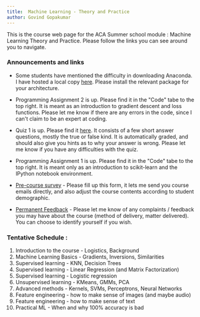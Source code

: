 ```yaml
---
title:	Machine Learning - Theory and Practice
author: Govind Gopakumar
---
```


This is the course web page for the ACA Summer school module : Machine Learning
Theory and Practice. Please follow the links you can see around you to navigate.

### Announcements and links

- Some students have mentioned the difficulty in downloading Anaconda. I have hosted a local copy
 [here](http://web.cse.iitk.ac.in/users/govindg/temp/). Please install the relevant package for 
 your architecture. 
- Programming Assignment 2 is up. Please find it in the "Code" tabe to the top right. It is
	meant as an introduction to gradient descent and loss functions. Please let me know if there
	are any errors in the code, since I can't claim to be an expert at coding.

- Quiz 1 is up. Please find it [here](http://www.goo.gl/I8Am3e). It consists of a few short answer questions, 
 mostly the true or false kind. It is automatically graded, and should also give you hints as to
 why your answer is wrong. Please let me know if you have any difficulties with the quiz.

- Programming Assignment 1 is up. Please find it in the "Code" tabe to the top right. It is
 meant only as an introduction to scikit-learn and the IPython notebook environment. 

- [Pre-course survey](http://www.goo.gl/2hZlzo) - Please fill up this form, it lets me send
you course emails directly, and also adjust the course contents according to 
student demographic.

- [Permanent Feedback](http://www.goo.gl/6o9sC8) - Please let me know of any complaints / feedback you may
have about the course (method of delivery, matter delivered). You can choose to
identify yourself if you wish.

### Tentative Schedule  : 

1. Introduction to the course - Logistics, Background
2. Machine Learning Basics - Gradients, Inversions, Similarities
3. Supervised learning - KNN, Decision Trees
4. Supervised learning - Linear Regression (and Matrix Factorization)
5. Supervised learning - Logistic regression
6. Unsupervised learning - KMeans, GMMs, PCA
7. Advanced methods - Kernels, SVMs, Perceptrons, Neural Networks
8. Feature engineering - how to make sense of images (and maybe audio)
9. Feature engineering - how to make sense of text
10. Practical ML - When and why 100% accuracy is bad


